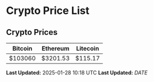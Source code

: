 # Crypto Price List

## Crypto Prices
| Bitcoin | Ethereum | Litecoin |
| ------- | -------- | -------- |
| $103060 | $3201.53 | $115.17 |
**Last Updated:** 2025-01-28 10:18 UTC
**Last Updated:** $DATE$
